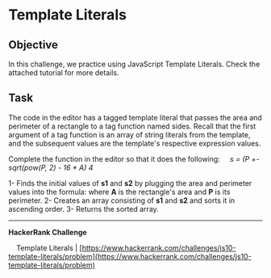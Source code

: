 # Template Literals

## Objective

In this challenge, we practice using JavaScript Template Literals. Check the attached tutorial for more details.

## Task

The code in the editor has a tagged template literal that passes the area and perimeter of a rectangle to a tag function named sides. Recall that the first argument of a tag function is an array of string literals from the template, and the subsequent values are the template's respective expression values.

Complete the function in the editor so that it does the following:
&nbsp;&nbsp;&nbsp;&nbsp;_s = (P +- sqrt(pow(P, 2) - 16 * A) 4_

1- Finds the initial values of **s1** and **s2** by plugging the area and perimeter values into the formula:
where **A** is the rectangle's area and **P** is its perimeter.
2- Creates an array consisting of **s1** and **s2** and sorts it in ascending order.
3- Returns the sorted array.

---

**HackerRank Challenge** &#10;

&nbsp;&nbsp;&nbsp;&nbsp;Template Literals | [https://www.hackerrank.com/challenges/js10-template-literals/problem](https://www.hackerrank.com/challenges/js10-template-literals/problem)
